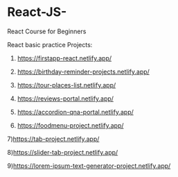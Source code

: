 # React-JS-
React Course for Beginners

React basic practice Projects:

1) https://firstapp-react.netlify.app/

2) https://birthday-reminder-projects.netlify.app/

3) https://tour-places-list.netlify.app/
 
4) https://reviews-portal.netlify.app/

5) https://accordion-qna-portal.netlify.app/

6) https://foodmenu-project.netlify.app/

7)https://tab-project.netlify.app/

8)https://slider-tab-project.netlify.app/

9)https://lorem-ipsum-text-generator-project.netlify.app/

